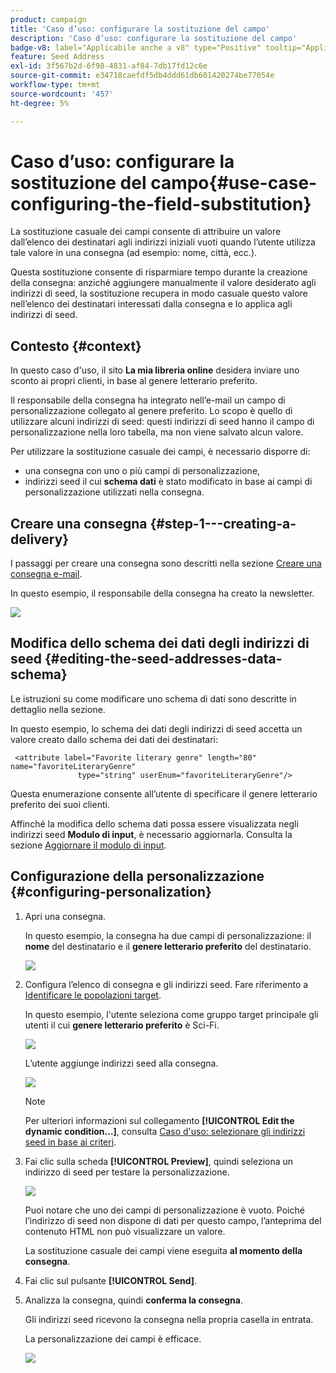 ```yaml
---
product: campaign
title: 'Caso d’uso: configurare la sostituzione del campo'
description: 'Caso d’uso: configurare la sostituzione del campo'
badge-v8: label="Applicabile anche a v8" type="Positive" tooltip="Applicabile anche a Campaign v8"
feature: Seed Address
exl-id: 3f567b2d-6f98-4831-af84-7db17fd12c6e
source-git-commit: e34718caefdf5db4ddd61db601420274be77054e
workflow-type: tm+mt
source-wordcount: '457'
ht-degree: 5%

---
```


# Caso d’uso: configurare la sostituzione del campo{#use-case-configuring-the-field-substitution}



La sostituzione casuale dei campi consente di attribuire un valore dall’elenco dei destinatari agli indirizzi iniziali vuoti quando l’utente utilizza tale valore in una consegna (ad esempio: nome, città, ecc.).

Questa sostituzione consente di risparmiare tempo durante la creazione della consegna: anziché aggiungere manualmente il valore desiderato agli indirizzi di seed, la sostituzione recupera in modo casuale questo valore nell’elenco dei destinatari interessati dalla consegna e lo applica agli indirizzi di seed.

## Contesto {#context}

In questo caso d&#39;uso, il sito **La mia libreria online** desidera inviare uno sconto ai propri clienti, in base al genere letterario preferito.

Il responsabile della consegna ha integrato nell’e-mail un campo di personalizzazione collegato al genere preferito. Lo scopo è quello di utilizzare alcuni indirizzi di seed: questi indirizzi di seed hanno il campo di personalizzazione nella loro tabella, ma non viene salvato alcun valore.

Per utilizzare la sostituzione casuale dei campi, è necessario disporre di:

* una consegna con uno o più campi di personalizzazione,
* indirizzi seed il cui **schema dati** è stato modificato in base ai campi di personalizzazione utilizzati nella consegna.

## Creare una consegna {#step-1---creating-a-delivery}

I passaggi per creare una consegna sono descritti nella sezione [Creare una consegna e-mail](creating-an-email-delivery.md).

In questo esempio, il responsabile della consegna ha creato la newsletter.

![](assets/dlv_seeds_usecase_24.png)

## Modifica dello schema dei dati degli indirizzi di seed {#editing-the-seed-addresses-data-schema}

Le istruzioni su come modificare uno schema di dati sono descritte in dettaglio nella sezione.

In questo esempio, lo schema dei dati degli indirizzi di seed accetta un valore creato dallo schema dei dati dei destinatari:

```
 <attribute label="Favorite literary genre" length="80" name="favoriteLiteraryGenre"
               type="string" userEnum="favoriteLiteraryGenre"/>
```

Questa enumerazione consente all’utente di specificare il genere letterario preferito dei suoi clienti.

Affinché la modifica dello schema dati possa essere visualizzata negli indirizzi seed **Modulo di input**, è necessario aggiornarla. Consulta la sezione [Aggiornare il modulo di input](use-case-selecting-seed-addresses-on-criteria.md#updating-the-input-form).

## Configurazione della personalizzazione {#configuring-personalization}

1. Apri una consegna.

   In questo esempio, la consegna ha due campi di personalizzazione: il **nome** del destinatario e il **genere letterario preferito** del destinatario.

   ![](assets/dlv_seeds_usecase_25.png)

1. Configura l’elenco di consegna e gli indirizzi seed. Fare riferimento a [Identificare le popolazioni target](steps-defining-the-target-population.md).

   In questo esempio, l&#39;utente seleziona come gruppo target principale gli utenti il cui **genere letterario preferito** è Sci-Fi.

   ![](assets/dlv_seeds_usecase_26.png)

   L’utente aggiunge indirizzi seed alla consegna.

   ![](assets/dlv_seeds_usecase_27.png)

   >[!NOTE]
   >
   >Per ulteriori informazioni sul collegamento **[!UICONTROL Edit the dynamic condition...]**, consulta [Caso d&#39;uso: selezionare gli indirizzi seed in base ai criteri](use-case-selecting-seed-addresses-on-criteria.md).

1. Fai clic sulla scheda **[!UICONTROL Preview]**, quindi seleziona un indirizzo di seed per testare la personalizzazione.

   ![](assets/dlv_seeds_usecase_28.png)

   Puoi notare che uno dei campi di personalizzazione è vuoto. Poiché l’indirizzo di seed non dispone di dati per questo campo, l’anteprima del contenuto HTML non può visualizzare un valore.

   La sostituzione casuale dei campi viene eseguita **al momento della consegna**.

1. Fai clic sul pulsante **[!UICONTROL Send]**.
1. Analizza la consegna, quindi **conferma la consegna**.

   Gli indirizzi seed ricevono la consegna nella propria casella in entrata.

   La personalizzazione dei campi è efficace.

   ![](assets/dlv_seeds_usecase_08.png)
